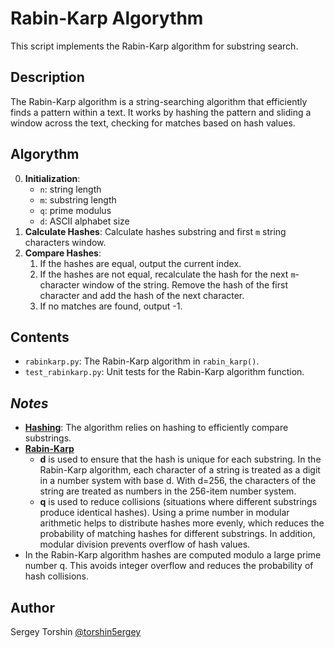 # Rabin-Karp Algorythm

This script implements the Rabin-Karp algorithm for substring search.

## Description

The Rabin-Karp algorithm is a string-searching algorithm that efficiently finds a pattern within a text. It works by hashing the pattern and sliding a window across the text, checking for matches based on hash values.

## Algorythm

0. **Initialization**:
    - `n`: string length
    - `m`: substring length
    - `q`: prime modulus
    - `d`: ASCII alphabet size
1. **Calculate Hashes**: Calculate hashes substring and first `m` string characters window.
2. **Compare Hashes**:
    1. If the hashes are equal, output the current index.
    2. If the hashes are not equal, recalculate the hash for the next `m`-character window of the string. Remove the hash of the first character and add the hash of the next character.
    3. If no matches are found, output -1.

## Contents

- `rabinkarp.py`: The Rabin-Karp algorithm in `rabin_karp()`.
- `test_rabinkarp.py`: Unit tests for the Rabin-Karp algorithm function.

## *Notes*

- [**Hashing**](https://en.wikipedia.org/wiki/Hash_function): The algorithm relies on hashing to efficiently compare substrings.
- [**Rabin-Karp**](https://en.wikipedia.org/wiki/Rabin%E2%80%93Karp_algorithm)
    - **d** is used to ensure that the hash is unique for each substring. In the Rabin-Karp algorithm, each character of a string is treated as a digit in a number system with base d. With d=256, the characters of the string are treated as numbers in the 256-item number system.
    - **q** is used to reduce collisions (situations where different substrings produce identical hashes). Using a prime number in modular arithmetic helps to distribute hashes more evenly, which reduces the probability of matching hashes for different substrings. In addition, modular division prevents overflow of hash values.
- In the Rabin-Karp algorithm hashes are computed modulo a large prime number q. This avoids integer overflow and reduces the probability of hash collisions.

## Author

Sergey Torshin [@torshin5ergey](https://github.com/torshin5ergey)